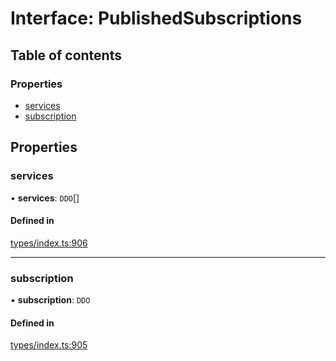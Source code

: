 # Interface: PublishedSubscriptions

## Table of contents

### Properties

- [services](PublishedSubscriptions.md#services)
- [subscription](PublishedSubscriptions.md#subscription)

## Properties

### services

• **services**: `DDO`[]

#### Defined in

[types/index.ts:906](https://github.com/nevermined-io/react-components/blob/4840188/catalog/src/types/index.ts#L906)

___

### subscription

• **subscription**: `DDO`

#### Defined in

[types/index.ts:905](https://github.com/nevermined-io/react-components/blob/4840188/catalog/src/types/index.ts#L905)
